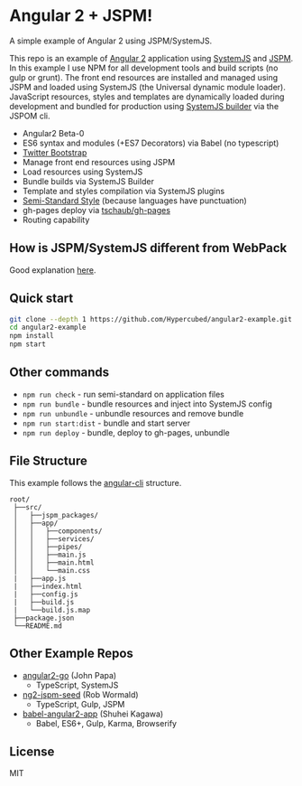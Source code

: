 # Angular 2 + JSPM!

A simple example of Angular 2 using JSPM/SystemJS.

This repo is an example of [Angular 2](https://angular.io/) application using [SystemJS](https://github.com/systemjs/systemjs) and [JSPM](http://jspm.io/).  In this example I use NPM for all development tools and build scripts (no gulp or grunt).  The front end resources are installed and managed using JSPM and loaded using SystemJS (the Universal dynamic module loader).  JavaScript resources, styles and templates are dynamically loaded during development and bundled for production using [SystemJS builder](https://github.com/systemjs/builder) via the JSPOM cli.  

* Angular2 Beta-0
* ES6 syntax and modules (+ES7 Decorators) via Babel (no typescript)
* [Twitter Bootstrap](http://getbootstrap.com/)
* Manage front end resources using JSPM
* Load resources using SystemJS
* Bundle builds via SystemJS Builder
* Template and styles compilation via SystemJS plugins
* [Semi-Standard Style](https://github.com/Flet/semistandard) (because languages have punctuation)
* gh-pages deploy via [tschaub/gh-pages](https://github.com/tschaub/gh-pages)
* Routing capability

## How is JSPM/SystemJS different from WebPack

Good explanation [here](https://github.com/angularclass/NG6-starter/tree/jspm#how-is-this-different-than-webpack).

## Quick start

```bash
git clone --depth 1 https://github.com/Hypercubed/angular2-example.git
cd angular2-example
npm install
npm start
```

## Other commands

- `npm run check` -  run semi-standard on application files
- `npm run bundle` - bundle resources and inject into SystemJS config
- `npm run unbundle` - unbundle resources and remove bundle
- `npm run start:dist` - bundle and start server
- `npm run deploy` - bundle, deploy to gh-pages, unbundle

## File Structure

This example follows the [angular-cli](https://github.com/angular/angular-cli) structure.

```
root/
 ├──src/
 │   ├──jspm_packages/
 │   ├──app/
 │   │   ├──components/
 │   │   ├──services/
 │   │   ├──pipes/
 │   │   ├──main.js
 │   │   ├──main.html
 │   │   └──main.css
 |   ├──app.js
 |   ├──index.html
 |   ├──config.js
 |   ├──build.js
 |   └──build.js.map
 ├──package.json
 └──README.md
```

## Other Example Repos

* [angular2-go](https://github.com/johnpapa/angular2-go) (John Papa)
  - TypeScript, SystemJS
* [ng2-jspm-seed](https://github.com/robwormald/ng2-jspm-seed) (Rob Wormald)
  - TypeScript, Gulp, JSPM
* [babel-angular2-app](https://github.com/shuhei/babel-angular2-app) (Shuhei Kagawa)
  - Babel, ES6+, Gulp, Karma, Browserify

## License

MIT
